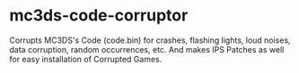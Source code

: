 # mc3ds-code-corruptor
Corrupts MC3DS's Code (code.bin) for crashes, flashing lights, loud noises, data corruption, random occurrences, etc. And makes IPS Patches as well for easy installation of Corrupted Games.
